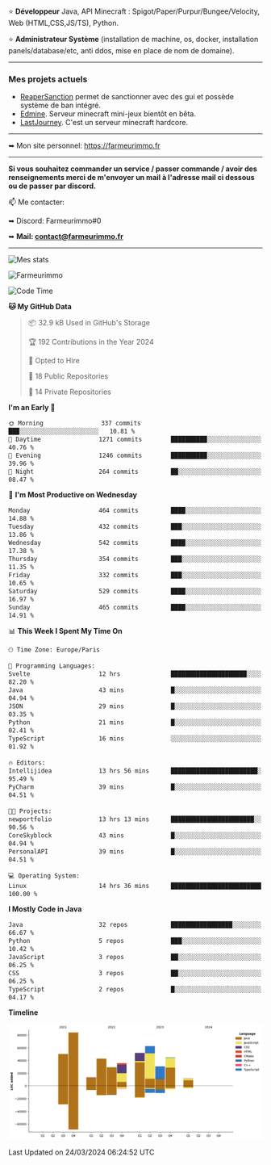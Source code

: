 ⭐ **Développeur** Java, API Minecraft : Spigot/Paper/Purpur/Bungee/Velocity, Web (HTML,CSS,JS/TS), Python.

⭐ **Administrateur Système** (installation de machine, os, docker, installation panels/database/etc, anti ddos, mise en place de nom de domaine).

---

### Mes projets actuels
- [ReaperSanction](https://www.spigotmc.org/resources/reapersanction.89580/) permet de sanctionner avec des gui et possède système de ban intégré.
- [Edmine](https://edmine.net). Serveur minecraft mini-jeux bientôt en bêta.
- [LastJourney](https://lastjourney.fr). C'est un serveur minecraft hardcore.

---

➥ Mon site personnel: https://farmeurimmo.fr

---

**Si vous souhaitez commander un service / passer commande / avoir des renseignements merci de m'envoyer un mail à l'adresse mail ci dessous ou de passer par discord.**

📫 Me contacter:
 
   ➥ Discord: Farmeurimmo#0
   
   ➥ **Mail: contact@farmeurimmo.fr**

---

![Mes stats](https://github-readme-stats.farmeurimmo.fr/api?username=Farmeurimmo&count_private=true&show_icons=true&theme=radical)

<img src="https://komarev.com/ghpvc/?username=Farmeurimmo" alt="Farmeurimmo" />

<!--START_SECTION:waka-->
![Code Time](http://img.shields.io/badge/Code%20Time-1%2C247%20hrs%2015%20mins-blue)

**🐱 My GitHub Data** 

> 📦 32.9 kB Used in GitHub's Storage 
 > 
> 🏆 192 Contributions in the Year 2024
 > 
> 💼 Opted to Hire
 > 
> 📜 18 Public Repositories 
 > 
> 🔑 14 Private Repositories 
 > 
**I'm an Early 🐤** 

```text
🌞 Morning                337 commits         ███░░░░░░░░░░░░░░░░░░░░░░   10.81 % 
🌆 Daytime                1271 commits        ██████████░░░░░░░░░░░░░░░   40.76 % 
🌃 Evening                1246 commits        ██████████░░░░░░░░░░░░░░░   39.96 % 
🌙 Night                  264 commits         ██░░░░░░░░░░░░░░░░░░░░░░░   08.47 % 
```
📅 **I'm Most Productive on Wednesday** 

```text
Monday                   464 commits         ████░░░░░░░░░░░░░░░░░░░░░   14.88 % 
Tuesday                  432 commits         ███░░░░░░░░░░░░░░░░░░░░░░   13.86 % 
Wednesday                542 commits         ████░░░░░░░░░░░░░░░░░░░░░   17.38 % 
Thursday                 354 commits         ███░░░░░░░░░░░░░░░░░░░░░░   11.35 % 
Friday                   332 commits         ███░░░░░░░░░░░░░░░░░░░░░░   10.65 % 
Saturday                 529 commits         ████░░░░░░░░░░░░░░░░░░░░░   16.97 % 
Sunday                   465 commits         ████░░░░░░░░░░░░░░░░░░░░░   14.91 % 
```


📊 **This Week I Spent My Time On** 

```text
🕑︎ Time Zone: Europe/Paris

💬 Programming Languages: 
Svelte                   12 hrs              █████████████████████░░░░   82.20 % 
Java                     43 mins             █░░░░░░░░░░░░░░░░░░░░░░░░   04.94 % 
JSON                     29 mins             █░░░░░░░░░░░░░░░░░░░░░░░░   03.35 % 
Python                   21 mins             █░░░░░░░░░░░░░░░░░░░░░░░░   02.41 % 
TypeScript               16 mins             ░░░░░░░░░░░░░░░░░░░░░░░░░   01.92 % 

🔥 Editors: 
Intellijidea             13 hrs 56 mins      ████████████████████████░   95.49 % 
PyCharm                  39 mins             █░░░░░░░░░░░░░░░░░░░░░░░░   04.51 % 

🐱‍💻 Projects: 
newportfolio             13 hrs 13 mins      ███████████████████████░░   90.56 % 
CoreSkyblock             43 mins             █░░░░░░░░░░░░░░░░░░░░░░░░   04.94 % 
PersonalAPI              39 mins             █░░░░░░░░░░░░░░░░░░░░░░░░   04.51 % 

💻 Operating System: 
Linux                    14 hrs 36 mins      █████████████████████████   100.00 % 
```

**I Mostly Code in Java** 

```text
Java                     32 repos            █████████████████░░░░░░░░   66.67 % 
Python                   5 repos             ███░░░░░░░░░░░░░░░░░░░░░░   10.42 % 
JavaScript               3 repos             ██░░░░░░░░░░░░░░░░░░░░░░░   06.25 % 
CSS                      3 repos             ██░░░░░░░░░░░░░░░░░░░░░░░   06.25 % 
TypeScript               2 repos             █░░░░░░░░░░░░░░░░░░░░░░░░   04.17 % 
```



**Timeline**

![Lines of Code chart](https://raw.githubusercontent.com/Farmeurimmo/Farmeurimmo/main/assets/bar_graph.png)


 Last Updated on 24/03/2024 06:24:52 UTC
<!--END_SECTION:waka-->
